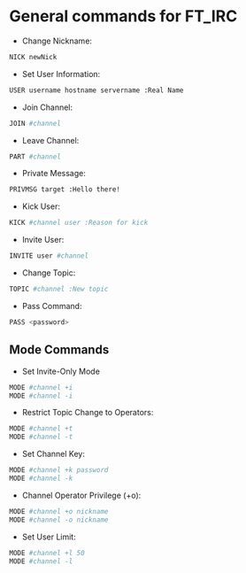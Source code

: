 # General commands for FT_IRC

* Change Nickname:

```bash
NICK newNick
```

* Set User Information:

```bash
USER username hostname servername :Real Name
```

* Join Channel:

```bash
JOIN #channel
```


* Leave Channel:

```bash
PART #channel
```

* Private Message:

```bash
PRIVMSG target :Hello there!
```

* Kick User:

```bash
KICK #channel user :Reason for kick
```

* Invite User:

```bash
INVITE user #channel
```

* Change Topic:

```bash
TOPIC #channel :New topic
```

* Pass Command:

```bash
PASS <password>
```

## Mode Commands

* Set Invite-Only Mode

```bash
MODE #channel +i
MODE #channel -i
```


* Restrict Topic Change to Operators:

```bash
MODE #channel +t
MODE #channel -t
```

* Set Channel Key:

```bash
MODE #channel +k password
MODE #channel -k 
```

* Channel Operator Privilege (+o):

```bash
MODE #channel +o nickname
MODE #channel -o nickname
```


* Set User Limit:

```bash
MODE #channel +l 50
MODE #channel -l
```
